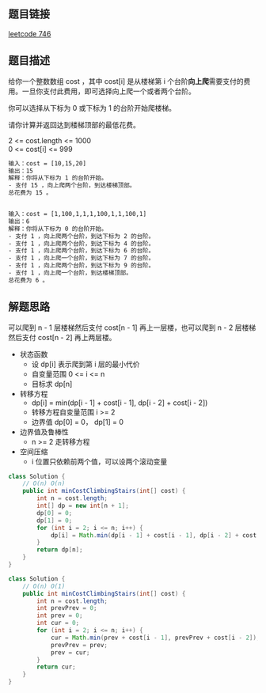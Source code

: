 ## 题目链接

[leetcode 746](https://leetcode.cn/problems/min-cost-climbing-stairs/)  

## 题目描述

给你一个整数数组 cost ，其中 cost[i] 是从楼梯第 i 个台阶**向上爬**需要支付的费用。一旦你支付此费用，即可选择向上爬一个或者两个台阶。  

你可以选择从下标为 0 或下标为 1 的台阶开始爬楼梯。  

请你计算并返回达到楼梯顶部的最低花费。  

2 <= cost.length <= 1000  
0 <= cost[i] <= 999  

```html
输入：cost = [10,15,20]
输出：15
解释：你将从下标为 1 的台阶开始。
- 支付 15 ，向上爬两个台阶，到达楼梯顶部。
总花费为 15 。


输入：cost = [1,100,1,1,1,100,1,1,100,1]
输出：6
解释：你将从下标为 0 的台阶开始。
- 支付 1 ，向上爬两个台阶，到达下标为 2 的台阶。
- 支付 1 ，向上爬两个台阶，到达下标为 4 的台阶。
- 支付 1 ，向上爬两个台阶，到达下标为 6 的台阶。
- 支付 1 ，向上爬一个台阶，到达下标为 7 的台阶。
- 支付 1 ，向上爬两个台阶，到达下标为 9 的台阶。
- 支付 1 ，向上爬一个台阶，到达楼梯顶部。
总花费为 6 。
```

## 解题思路  

可以爬到 n - 1 层楼梯然后支付 cost[n - 1] 再上一层楼，也可以爬到 n - 2 层楼梯然后支付 cost[n - 2] 再上两层楼。  

- 状态函数
  - 设 dp[i] 表示爬到第 i 层的最小代价
  - 自变量范围 0 <= i <= n
  - 目标求 dp[n]
- 转移方程
  - dp[i] = min(dp[i - 1] + cost[i - 1], dp[i - 2] + cost[i - 2])
  - 转移方程自变量范围 i >= 2
  - 边界值 dp[0] = 0， dp[1] = 0
- 边界值及鲁棒性
  - n >= 2 走转移方程
- 空间压缩
  - i 位置只依赖前两个值，可以设两个滚动变量


```java
class Solution {
    // O(n) O(n)
    public int minCostClimbingStairs(int[] cost) {
        int n = cost.length;
        int[] dp = new int[n + 1];
        dp[0] = 0;
        dp[1] = 0;
        for (int i = 2; i <= n; i++) {
            dp[i] = Math.min(dp[i - 1] + cost[i - 1], dp[i - 2] + cost[i - 2]);
        }
        return dp[n];
    }
}
```
```java
class Solution {
    // O(n) O(1)
    public int minCostClimbingStairs(int[] cost) {
        int n = cost.length;
        int prevPrev = 0;
        int prev = 0;
        int cur = 0;
        for (int i = 2; i <= n; i++) {
            cur = Math.min(prev + cost[i - 1], prevPrev + cost[i - 2]);
            prevPrev = prev;
            prev = cur;
        }
        return cur;
    }
}
```




